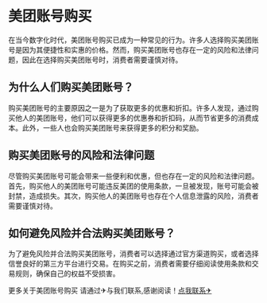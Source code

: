 # 美团账号购买

在当今数字化时代，美团账号购买已成为一种常见的行为。许多人选择购买美团账号是因为其便捷性和实惠的价格。然而，购买美团账号也存在一定的风险和法律问题，因此在选择购买美团账号时，消费者需要谨慎对待。

## 为什么人们购买美团账号？

购买美团账号的主要原因之一是为了获取更多的优惠和折扣。许多人发现，通过购买他人的美团账号，他们可以获得更多的优惠券和折扣码，从而节省更多的消费成本。此外，一些人也会购买美团账号来获得更多的积分和奖励。

## 购买美团账号的风险和法律问题

尽管购买美团账号可能会带来一些便利和优惠，但也存在一定的风险和法律问题。首先，购买他人的美团账号可能违反美团的使用条款，一旦被发现，账号可能会被封禁，造成损失。其次，购买他人的美团账号也存在个人信息泄露的风险，消费者需要谨慎对待。

## 如何避免风险并合法购买美团账号？

为了避免风险并合法购买美团账号，消费者可以选择通过官方渠道购买，或者选择信誉良好的第三方平台进行交易。在购买之前，消费者需要仔细阅读使用条款和交易规则，确保自己的权益不受损害。

更多关于美团账号购买 请通过✈与我们联系,感谢阅读！[点我联系✈](https://hk.G208.com)